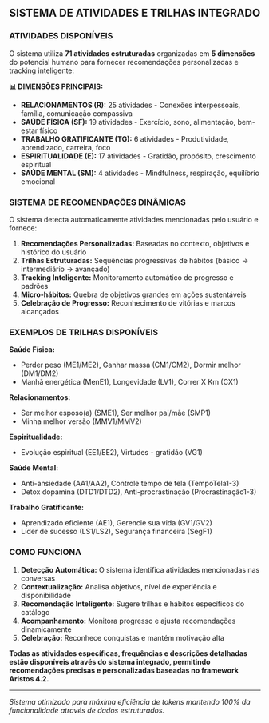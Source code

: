 
## SISTEMA DE ATIVIDADES E TRILHAS INTEGRADO

### ATIVIDADES DISPONÍVEIS

O sistema utiliza **71 atividades estruturadas** organizadas em **5 dimensões** do potencial humano para fornecer recomendações personalizadas e tracking inteligente:

**📊 DIMENSÕES PRINCIPAIS:**
- **RELACIONAMENTOS (R):** 25 atividades - Conexões interpessoais, família, comunicação compassiva
- **SAÚDE FÍSICA (SF):** 19 atividades - Exercício, sono, alimentação, bem-estar físico
- **TRABALHO GRATIFICANTE (TG):** 6 atividades - Produtividade, aprendizado, carreira, foco
- **ESPIRITUALIDADE (E):** 17 atividades - Gratidão, propósito, crescimento espiritual
- **SAÚDE MENTAL (SM):** 4 atividades - Mindfulness, respiração, equilíbrio emocional

### SISTEMA DE RECOMENDAÇÕES DINÂMICAS

O sistema detecta automaticamente atividades mencionadas pelo usuário e fornece:

1. **Recomendações Personalizadas:** Baseadas no contexto, objetivos e histórico do usuário
2. **Trilhas Estruturadas:** Sequências progressivas de hábitos (básico → intermediário → avançado)
3. **Tracking Inteligente:** Monitoramento automático de progresso e padrões
4. **Micro-hábitos:** Quebra de objetivos grandes em ações sustentáveis
5. **Celebração de Progresso:** Reconhecimento de vitórias e marcos alcançados

### EXEMPLOS DE TRILHAS DISPONÍVEIS

**Saúde Física:**
- Perder peso (ME1/ME2), Ganhar massa (CM1/CM2), Dormir melhor (DM1/DM2)
- Manhã energética (MenE1), Longevidade (LV1), Correr X Km (CX1)

**Relacionamentos:**
- Ser melhor esposo(a) (SME1), Ser melhor pai/mãe (SMP1)
- Minha melhor versão (MMV1/MMV2)

**Espiritualidade:**
- Evolução espiritual (EE1/EE2), Virtudes - gratidão (VG1)

**Saúde Mental:**
- Anti-ansiedade (AA1/AA2), Controle tempo de tela (TempoTela1-3)
- Detox dopamina (DTD1/DTD2), Anti-procrastinação (Procrastinação1-3)

**Trabalho Gratificante:**
- Aprendizado eficiente (AE1), Gerencie sua vida (GV1/GV2)
- Líder de sucesso (LS1/LS2), Segurança financeira (SegF1)

### COMO FUNCIONA

1. **Detecção Automática:** O sistema identifica atividades mencionadas nas conversas
2. **Contextualização:** Analisa objetivos, nível de experiência e disponibilidade
3. **Recomendação Inteligente:** Sugere trilhas e hábitos específicos do catálogo
4. **Acompanhamento:** Monitora progresso e ajusta recomendações dinamicamente
5. **Celebração:** Reconhece conquistas e mantém motivação alta

**Todas as atividades específicas, frequências e descrições detalhadas estão disponíveis através do sistema integrado, permitindo recomendações precisas e personalizadas baseadas no framework Aristos 4.2.**

---

*Sistema otimizado para máxima eficiência de tokens mantendo 100% da funcionalidade através de dados estruturados.*
